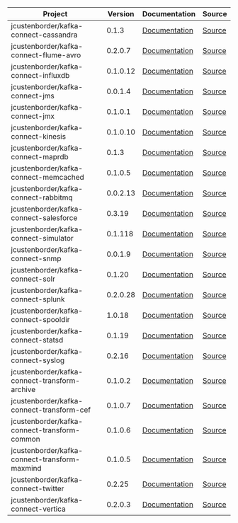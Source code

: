 | Project | Version | Documentation | Source |
|---------|---------|---------------|--------|
| jcustenborder/kafka-connect-cassandra | 0.1.3 | [Documentation](https://jcustenborder.github.io/kafka-connect-documentation/projects/kafka-connect-cassandra/connectors.html) | [Source](https://github.com/jcustenborder/kafka-connect-cassandra) |
| jcustenborder/kafka-connect-flume-avro | 0.2.0.7 | [Documentation](https://jcustenborder.github.io/kafka-connect-documentation/projects/kafka-connect-flume-avro/connectors.html) | [Source](https://github.com/jcustenborder/kafka-connect-flume-avro) |
| jcustenborder/kafka-connect-influxdb | 0.1.0.12 | [Documentation](https://jcustenborder.github.io/kafka-connect-documentation/projects/kafka-connect-influxdb/connectors.html) | [Source](https://github.com/jcustenborder/kafka-connect-influxdb) |
| jcustenborder/kafka-connect-jms | 0.0.1.4 | [Documentation](https://jcustenborder.github.io/kafka-connect-documentation/projects/kafka-connect-jms/connectors.html) | [Source](https://github.com/jcustenborder/kafka-connect-jms) |
| jcustenborder/kafka-connect-jmx | 0.1.0.1 | [Documentation](https://jcustenborder.github.io/kafka-connect-documentation/projects/kafka-connect-jmx/connectors.html) | [Source](https://github.com/jcustenborder/kafka-connect-jmx) |
| jcustenborder/kafka-connect-kinesis | 0.1.0.10 | [Documentation](https://jcustenborder.github.io/kafka-connect-documentation/projects/kafka-connect-kinesis/connectors.html) | [Source](https://github.com/jcustenborder/kafka-connect-kinesis) |
| jcustenborder/kafka-connect-maprdb | 0.1.3 | [Documentation](https://jcustenborder.github.io/kafka-connect-documentation/projects/kafka-connect-maprdb/connectors.html) | [Source](https://github.com/jcustenborder/kafka-connect-maprdb) |
| jcustenborder/kafka-connect-memcached | 0.1.0.5 | [Documentation](https://jcustenborder.github.io/kafka-connect-documentation/projects/kafka-connect-memcached/connectors.html) | [Source](https://github.com/jcustenborder/kafka-connect-memcached) |
| jcustenborder/kafka-connect-rabbitmq | 0.0.2.13 | [Documentation](https://jcustenborder.github.io/kafka-connect-documentation/projects/kafka-connect-rabbitmq/connectors.html) | [Source](https://github.com/jcustenborder/kafka-connect-rabbitmq) |
| jcustenborder/kafka-connect-salesforce | 0.3.19 | [Documentation](https://jcustenborder.github.io/kafka-connect-documentation/projects/kafka-connect-salesforce/connectors.html) | [Source](https://github.com/jcustenborder/kafka-connect-salesforce) |
| jcustenborder/kafka-connect-simulator | 0.1.118 | [Documentation](https://jcustenborder.github.io/kafka-connect-documentation/projects/kafka-connect-simulator/connectors.html) | [Source](https://github.com/jcustenborder/kafka-connect-simulator) |
| jcustenborder/kafka-connect-snmp | 0.0.1.9 | [Documentation](https://jcustenborder.github.io/kafka-connect-documentation/projects/kafka-connect-snmp/connectors.html) | [Source](https://github.com/jcustenborder/kafka-connect-snmp) |
| jcustenborder/kafka-connect-solr | 0.1.20 | [Documentation](https://jcustenborder.github.io/kafka-connect-documentation/projects/kafka-connect-solr/connectors.html) | [Source](https://github.com/jcustenborder/kafka-connect-solr) |
| jcustenborder/kafka-connect-splunk | 0.2.0.28 | [Documentation](https://jcustenborder.github.io/kafka-connect-documentation/projects/kafka-connect-splunk/connectors.html) | [Source](https://github.com/jcustenborder/kafka-connect-splunk) |
| jcustenborder/kafka-connect-spooldir | 1.0.18 | [Documentation](https://jcustenborder.github.io/kafka-connect-documentation/projects/kafka-connect-spooldir/connectors.html) | [Source](https://github.com/jcustenborder/kafka-connect-spooldir) |
| jcustenborder/kafka-connect-statsd | 0.1.19 | [Documentation](https://jcustenborder.github.io/kafka-connect-documentation/projects/kafka-connect-statsd/connectors.html) | [Source](https://github.com/jcustenborder/kafka-connect-statsd) |
| jcustenborder/kafka-connect-syslog | 0.2.16 | [Documentation](https://jcustenborder.github.io/kafka-connect-documentation/projects/kafka-connect-syslog/connectors.html) | [Source](https://github.com/jcustenborder/kafka-connect-syslog) |
| jcustenborder/kafka-connect-transform-archive | 0.1.0.2 | [Documentation](https://jcustenborder.github.io/kafka-connect-documentation/projects/kafka-connect-transform-archive/transformations.html) | [Source](https://github.com/jcustenborder/kafka-connect-transform-archive) |
| jcustenborder/kafka-connect-transform-cef | 0.1.0.7 | [Documentation](https://jcustenborder.github.io/kafka-connect-documentation/projects/kafka-connect-transform-cef/transformations.html) | [Source](https://github.com/jcustenborder/kafka-connect-transform-cef) |
| jcustenborder/kafka-connect-transform-common | 0.1.0.6 | [Documentation](https://jcustenborder.github.io/kafka-connect-documentation/projects/kafka-connect-transform-common/transformations.html) | [Source](https://github.com/jcustenborder/kafka-connect-transform-common) |
| jcustenborder/kafka-connect-transform-maxmind | 0.1.0.5 | [Documentation](https://jcustenborder.github.io/kafka-connect-documentation/projects/kafka-connect-transform-maxmind/transformations.html) | [Source](https://github.com/jcustenborder/kafka-connect-transform-maxmind) |
| jcustenborder/kafka-connect-twitter | 0.2.25 | [Documentation](https://jcustenborder.github.io/kafka-connect-documentation/projects/kafka-connect-twitter/connectors.html) | [Source](https://github.com/jcustenborder/kafka-connect-twitter) |
| jcustenborder/kafka-connect-vertica | 0.2.0.3 | [Documentation](https://jcustenborder.github.io/kafka-connect-documentation/projects/kafka-connect-vertica/connectors.html) | [Source](https://github.com/jcustenborder/kafka-connect-vertica) |
